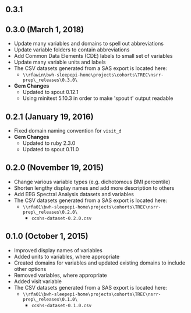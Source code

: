 ## 0.3.1

## 0.3.0 (March 1, 2018)

- Update many variables and domains to spell out abbreviations
- Update variable folders to contain abbreviations
- Add Common Data Elements (CDE) labels to small set of variables
- Update many variable units and labels
- The CSV datasets generated from a SAS export is located here:
  - `\\rfawin\bwh-sleepepi-home\projects\cohorts\TREC\nsrr-prep\_releases\0.3.0\`
- **Gem Changes**
  - Updated to spout 0.12.1
  - Using minitest 5.10.3 in order to make 'spout t' output readable

## 0.2.1 (January 19, 2016)

- Fixed domain naming convention for `visit_d`
- **Gem Changes**
  - Updated to ruby 2.3.0
  - Updated to spout 0.11.0

## 0.2.0 (November 19, 2015)

- Change various variable types (e.g. dichotomous BMI percentile)
- Shorten lengthy display names and add more description to others
- Add EEG Spectral Analysis datasets and variables
- The CSV datasets generated from a SAS export is located here:
  - `\\rfa01\bwh-sleepepi-home\projects\cohorts\TREC\nsrr-prep\_releases\0.2.0\`
    - `ccshs-dataset-0.2.0.csv`

## 0.1.0 (October 1, 2015)

- Improved display names of variables
- Added units to variables, where appropriate
- Created domains for variables and updated existing domains to include other options
- Removed variables, where appropriate
- Added visit variable
- The CSV datasets generated from a SAS export is located here:
  - `\\rfa01\bwh-sleepepi-home\projects\cohorts\TREC\nsrr-prep\_releases\0.1.0\`
    - `ccshs-dataset-0.1.0.csv`
